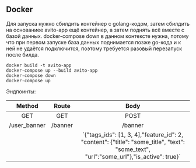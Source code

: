 ## Docker
Для запуска нужно сбилдить контейнер с golang-кодом, затем сбилдить на основаниее avito-app ещё контейнер, а затем поднять всё вместе с базой данных.
docker-compose down в данном контексте нужна, потому что при первом запуске база данных поднимается позже go-кода и к ней не удаётся подключится, поэтому требуется разовый перезапуск после билда.
```
docker build -t avito-app
docker-compose up --build avito-app
docker-compose down
docker-compose up
```
Эндпоинты:
<table>
    <thead>
        <tr>
            <th>Method</th>
            <th>Route</th>
            <th>Body</th>
        </tr>
    </thead>
    <tbody>
        <tr>
            <td align="center">GET</td>
            <td align="center">GET</td>
            <td align="center">POST</td>
        </tr>
        <tr>
            <td align="center">/user_banner</td>
            <td align="center">/banner</td>
            <td align="center">/banner</td>
        </tr>
       <tr>
            <td align="center"></td>
            <td align="center"></td>
            <td align="center">`{"tags_ids": [1, 3, 4],"feature_id": 2,
                             "content":  {"title": "some_title", "text":
                             "some_text", "url":"some_url"},"is_active": true}`</td>
        </tr>
    </tbody>
</table>